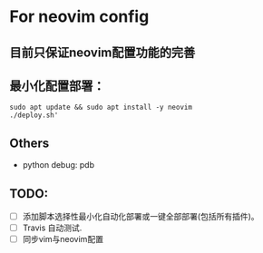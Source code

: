 # For neovim config
## 目前只保证neovim配置功能的完善
## 最小化配置部署：
```
sudo apt update && sudo apt install -y neovim
./deploy.sh'
```
## Others
* python debug: pdb
## TODO:
* [ ] 添加脚本选择性最小化自动化部署或一键全部部署(包括所有插件)。
* [ ] Travis 自动测试.
* [ ] 同步vim与neovim配置
